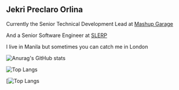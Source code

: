 ## Jekri Preclaro Orlina

Currently the Senior Technical Development Lead at [Mashup Garage](https://www.mashupgarage.com/)

And a Senior Software Engineer at [SLERP](https://www.slerp.com/)

I live in Manila but sometimes you can catch me in London

![Anurag's GitHub stats](https://github-readme-stats.vercel.app/api?username=jekku&include_all_commits=true&count_private=true)

![Top Langs](https://github-readme-stats.vercel.app/api/top-langs/?username=jekku&layout=compact)

[![Top Langs](https://github-profile-trophy.vercel.app/?username=jekku)
